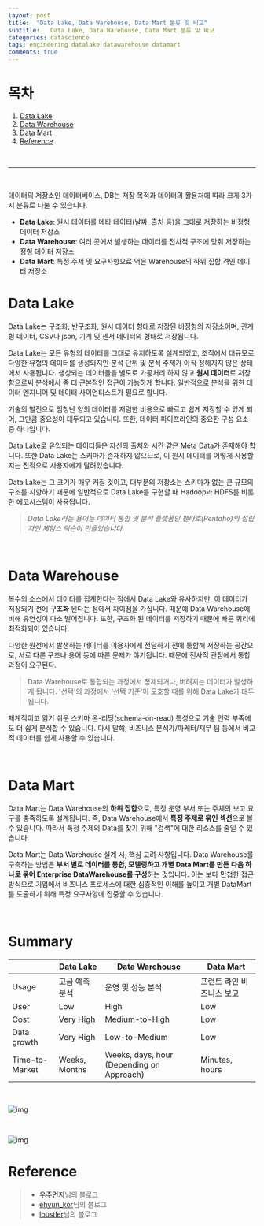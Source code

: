 ```yaml
---
layout: post
title:  "Data Lake, Data Warehouse, Data Mart 분류 및 비교"
subtitle:   Data Lake, Data Warehouse, Data Mart 분류 및 비교
categories: datascience
tags: engineering datalake datawarehouse datamart
comments: true
---
```


# 목차
1. [Data Lake](#data-lake)
2. [Data Warehouse](#data-warehouse)
3. [Data Mart](#data-mart)
4. [Reference](#reference)
<br>

---

<br>

데이터의 저장소인 데이터베이스, DB는 저장 목적과 데이터의 활용처에 따라 크게 3가지 분류로 나눌 수 있습니다.
- **Data Lake**: 원시 데이터를 메타 데이터(날짜, 출처 등)을 그대로 저장하는 비정형 데이터 저장소
- **Data Warehouse**: 여러 곳에서 발생하는 데이터를 전사적 구조에 맞춰 저장하는 정형 데이터 저장소
- **Data Mart**: 특정 주제 및 요구사항으로 엮은 Warehouse의 하위 집합 격인 데이터 저장소

# Data Lake
Data Lake는 구조화, 반구조화, 원시 데이터 형태로 저장된 비정형의 저장소이며, 관계형 데이터, CSV나 json, 기계 및 센서 데이터의 형태로 저장됩니다.

Data Lake는 모든 유형의 데이터를 그대로 유지하도록 설계되었고, 조직에서 대규모로 다양한 유형의 데이터를 생성되지만 분석 단위 및 분석 주제가 아직 정해지지 않은 상태에서 사용됩니다. 생성되는 데이터들을 별도로 가공처리 하지 않고 **원시 데이터**로 저장함으로써 분석에서 좀 더 근본적인 접근이 가능하게 합니다. 일반적으로 분석을 위한 데이터 엔지니어 및 데이터 사이언티스트가 필요로 합니다.

기술의 발전으로 엄청난 양의 데이터를 저렴한 비용으로 빠르고 쉽게 저장할 수 있게 되어, 그만큼 중요성이 대두되고 있습니다. 또한, 데이터 파이프라인의 중요한 구성 요소 중 하나입니다.

Data Lake로 유입되는 데이터들은 자신의 출처와 시간 같은 Meta Data가 존재해야 합니다. 또한 Data Lake는 스키마가 존재하지 않으므로, 이 원시 데이터를 어떻게 사용할지는 전적으로 사용자에게 달려있습니다.

Data Lake는 그 크기가 매우 커질 것이고, 대부분의 저장소는 스키마가 없는 큰 규모의 구조를 지향하기 때문에 일반적으로 Data Lake를 구현할 때 Hadoop과 HDFS를 비롯한 에코시스템이 사용됩니다.

> *Data Lake라는 용어는 데이터 통합 및 분석 플랫폼인 펜타호(Pentaho)의 설립자인 제임스 딕슨이 만들었습니다.*

<br>

# Data Warehouse

복수의 소스에서 데이터를 집계한다는 점에서 Data Lake와 유사하지만, 이 데이터가 저장되기 전에 **구조화** 된다는 점에서 차이점을 가집니다. 때문에 Data Warehouse에 비해 유연성이 다소 떨어집니다. 또한, 구조화 된 데이터를 저장하기 때문에 빠른 쿼리에 최적화되어 있습니다. 

다양한 원천에서 발생하는 데이터를 이용자에게 전달하기 전에 통합해 저장하는 공간으로, 서로 다른 구조나 용어 등에 따른 문제가 야기됩니다. 때문에 전사적 관점에서 통합 과정이 요구된다.

> Data Warehouse로 통합되는 과정에서 정제되거나, 버려지는 데이터가 발생하게 됩니다. '선택'의 과정에서 '선택 기준'이 모호할 때를 위해 Data Lake가 대두됩니다.

체계적이고 읽기 쉬운 스키마 온-리딩(schema-on-read) 특성으로 기술 인력 부족에도 더 쉽게 분석할 수 있습니다. 다시 말해, 비즈니스 분석가/마케터/재무 팀 등에서 비교적 데이터를 쉽게 사용할 수 있습니다.

<br>

# Data Mart

Data Mart는 Data Warehouse의 **하위 집합**으로, 특정 운영 부서 또는 주체의 보고 요구를 충족하도록 설계됩니다. 즉, Data Warehouse에서 **특정 주제로 묶인 섹션**으로 볼 수 있습니다. 따라서 특정 주제의 Data를 찾기 위해 "검색"에 대한 리소스를 줄일 수 있습니다.

Data Mart는 Data Warehouse 설계 시, 핵심 고려 사항입니다. Data Warehouse를 구축하는 방법은 **부서 별로 데이터를 통합, 모델링하고 개별 Data Mart를 만든 다음 하나로 묶어 Enterprise DataWarehouse를 구성**하는 것입니다. 이는 보다 민첩한 접근 방식으로 기업에서 비즈니스 프로세스에 대한 심층적인 이해를 높이고 개별 DataMart를 도출하기 위해 특정 요구사항에 집중할 수 있습니다.

<br>

# Summary
||Data Lake|Data Warehouse|Data Mart|
|---|---|---|---|
|Usage|고급 예측 분석|운영 및 성능 분석|프런트 라인 비즈니스 보고|
|User|Low|High|Low|
|Cost|Very High|Medium-to-High|Low|
|Data growth|Very High|Low-to-Medium|Low|
|Time-to-Market|Weeks, Months|Weeks, days, hour (Depending on Approach)|Minutes, hours|

<br>

![img](https://drive.google.com/uc?id=1Qzir766Ie7r6K93w17oSbm3Xn2DVvH8C)

<br>

![img](https://drive.google.com/uc?id=1OjRp_T8w_8nvjtO2UAIu_YpbIxcVzmPe)










# Reference
> - [우주먼지](https://rk1993.tistory.com/entry/DataLake-VS-DataWarehouse-VS-DataMart-%EB%B9%84%EA%B5%90)님의 블로그
> - [ehyun_kor](https://ehyun0128.github.io/miscellaneous/dm_dw_dl/)님의 블로그
> - [loustler](https://loustler.io/data_eng/diff-data_lake-data_warehouse/)님의 블로그 